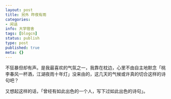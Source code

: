 ```yaml
---
layout: post
title: 另外 昨夜有雨
categories:
- 闲话
info: 大学宿舍
tags: [blogcn]
status: publish
type: post
published: true
meta: {}
---
```

不狂暴但却有声。是我最喜欢的气氛之一，我靠在枕边，心里不由自主地默念「桃李春风一杯酒，江湖夜雨十年灯」没来由的，这几天的气候或许真的切合这样的诗句吧？

又想起这样的话，「曾经有如此出色的一个人，写下过如此出色的诗句」。
